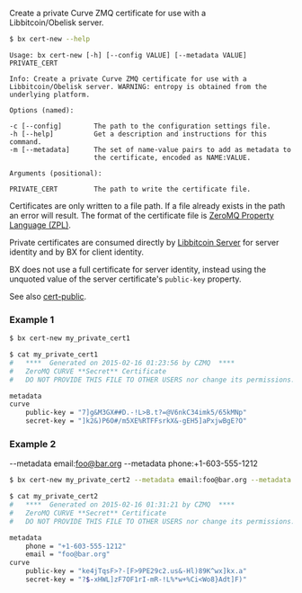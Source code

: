 Create a private Curve ZMQ certificate for use with a              
Libbitcoin/Obelisk server.
```sh
$ bx cert-new --help
```
```
Usage: bx cert-new [-h] [--config VALUE] [--metadata VALUE] PRIVATE_CERT 

Info: Create a private Curve ZMQ certificate for use with a              
Libbitcoin/Obelisk server. WARNING: entropy is obtained from the         
underlying platform.                                                     

Options (named):

-c [--config]        The path to the configuration settings file.        
-h [--help]          Get a description and instructions for this command.
-m [--metadata]      The set of name-value pairs to add as metadata to   
                     the certificate, encoded as NAME:VALUE.             

Arguments (positional):

PRIVATE_CERT         The path to write the certificate file.             
```
Certificates are only written to a file path. If a file already exists in the path an error will result. The format of the certificate file is [ZeroMQ Property Language (ZPL)](http://rfc.zeromq.org/spec:4).

Private certificates are consumed directly by [Libbitcoin Server](https://github.com/libbitcoin/libbitcoin-server) for server identity and by BX for client identity.

BX does not use a full certificate for server identity, instead using the unquoted value of the server certificate's `public-key` property.

See also [cert-public](bx-cert-public).
### Example 1
```sh
$ bx cert-new my_private_cert1
```
```sh
$ cat my_private_cert1
#   ****  Generated on 2015-02-16 01:23:56 by CZMQ  ****
#   ZeroMQ CURVE **Secret** Certificate
#   DO NOT PROVIDE THIS FILE TO OTHER USERS nor change its permissions.

metadata
curve
    public-key = "7]g&M3GX##D.-!L>B.t?=@V6nkC34imk5/65kMNp"
    secret-key = "]k2&)P6O#/m5XE%RTFFsrkX&-gEH5]aPxjwBgE?O"
```
### Example 2
--metadata email:foo@bar.org --metadata phone:+1-603-555-1212
```sh
$ bx cert-new my_private_cert2 --metadata email:foo@bar.org --metadata phone:+1-603-555-1212
```
```sh
$ cat my_private_cert2
#   ****  Generated on 2015-02-16 01:31:21 by CZMQ  ****
#   ZeroMQ CURVE **Secret** Certificate
#   DO NOT PROVIDE THIS FILE TO OTHER USERS nor change its permissions.

metadata
    phone = "+1-603-555-1212"
    email = "foo@bar.org"
curve
    public-key = "ke4jTqsF>?-[F>9PE29c2.us&-Hl)89K^wx]kx.a"
    secret-key = "?$-xHWL]zF7OF1rI-mR-!L%*w+%Ci<Wo8}Adt]F)"
```